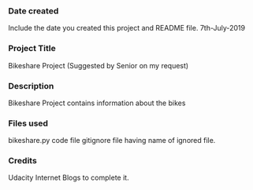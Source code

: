 ### Date created
Include the date you created this project and README file.
7th-July-2019

### Project Title
Bikeshare Project (Suggested by Senior on my request)

### Description
Bikeshare Project contains information about the bikes

### Files used
bikeshare.py code file
gitignore file having name of ignored file.

### Credits
Udacity
Internet Blogs to complete it.